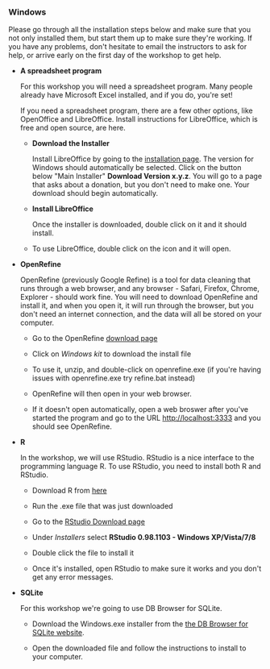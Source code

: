 <h3 id="windows">Windows</h3>

Please go through all the installation steps below and make sure that
you not only installed them, but start them up to make sure they're working.
If you have any problems, don't hesitate to email the instructors to
ask for help, or arrive early on the first day of the workshop to
get help.

- **A spreadsheet program**

  For this workshop you will need a spreadsheet program. Many people already have
  Microsoft Excel installed, and if you do, you're set!

  If you need a spreadsheet
  program, there are a few other options, like OpenOffice and LibreOffice. Install
  instructions for LibreOffice, which is free and open source, are here.

    - **Download the Installer**

      Install LibreOffice by going to the [installation
      page](https://www.libreoffice.org/download/libreoffice-fresh/).
      The version for Windows should automatically be selected.
      Click on the button below "Main Installer" **Download Version
      x.y.z**. You will go to a page that asks about a donation,
      but you don't need to make one. Your download should begin
      automatically.

    - **Install LibreOffice**

      Once the installer is downloaded, double click on it and it should install.

    - To use LibreOffice, double click on the icon and it will open.

- **OpenRefine**

  OpenRefine (previously Google Refine) is a tool for data cleaning
  that runs through a web browser, and any browser -
  Safari, Firefox, Chrome, Explorer - should work fine.
  You will need to download OpenRefine and install it,
  and when you open it, it will run through the browser, but you don't need
  an internet connection, and the data will all be stored on your computer.

    - Go to the OpenRefine [download page](http://openrefine.org/download.html)

    - Click on _Windows kit_ to download the install file

    - To use it, unzip, and double-click on openrefine.exe (if you're having issues
      with openrefine.exe try refine.bat instead)

    - OpenRefine will then open in your web browser.

    - If it doesn't open automatically, open a web broswer after
      you've started the program and go to the URL
      <http://localhost:3333> and you should see OpenRefine.

- **R**

  In the workshop, we will use RStudio. RStudio is a nice interface to the
  programming language R. To use RStudio, you need to install both R and RStudio.

  - Download R from [here](http://cran.r-project.org/bin/windows/base/release.htm)

  - Run the .exe file that was just downloaded

  - Go to the [RStudio Download page](http://www.rstudio.com/ide/download/desktop)

  - Under _Installers_ select **RStudio 0.98.1103 - Windows XP/Vista/7/8**

  - Double click the file to install it

  - Once it's installed, open RStudio to make sure it works and you don't get any error messages.


- **SQLite**

  For this workshop we're going to use DB Browser for SQLite.

    - Download the Windows.exe installer from the
       [the DB Browser for SQLite website](http://sqlitebrowser.org/).

    - Open the downloaded file and follow the instructions to install to your computer.
